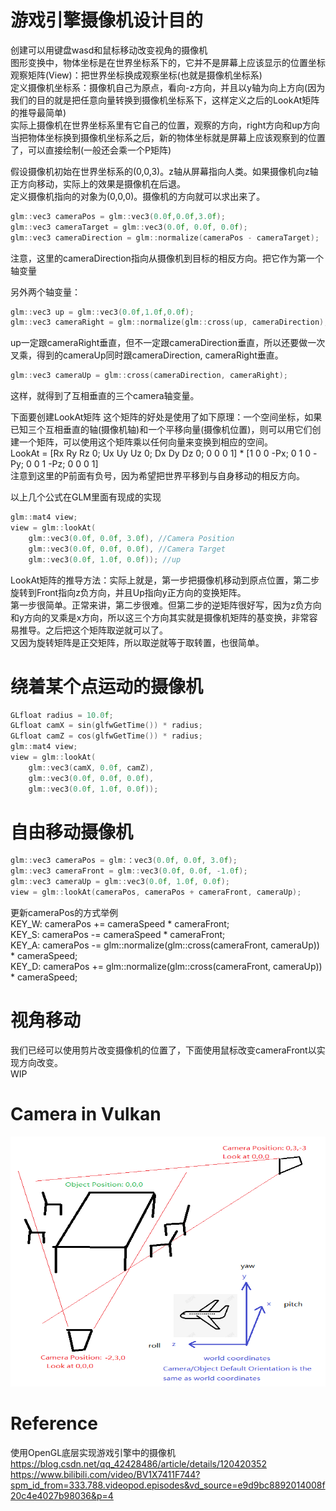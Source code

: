 # 游戏引擎摄像机设计目的
创建可以用键盘wasd和鼠标移动改变视角的摄像机  
图形变换中，物体坐标是在世界坐标系下的，它并不是屏幕上应该显示的位置坐标  
观察矩阵(View)：把世界坐标换成观察坐标(也就是摄像机坐标系)  
定义摄像机坐标系：摄像机自己为原点，看向-z方向，并且以y轴为向上方向(因为我们的目的就是把任意向量转换到摄像机坐标系下，这样定义之后的LookAt矩阵的推导最简单)  
实际上摄像机在世界坐标系里有它自己的位置，观察的方向，right方向和up方向  
当把物体坐标换到摄像机坐标系之后，新的物体坐标就是屏幕上应该观察到的位置了，可以直接绘制(一般还会乘一个P矩阵)  

假设摄像机初始在世界坐标系的(0,0,3)。z轴从屏幕指向人类。如果摄像机向z轴正方向移动，实际上的效果是摄像机在后退。  
定义摄像机指向的对象为(0,0,0)。摄像机的方向就可以求出来了。  
```c++
glm::vec3 cameraPos = glm::vec3(0.0f,0.0f,3.0f);  
glm::vec3 cameraTarget = glm::vec3(0.0f, 0.0f, 0.0f);  
glm::vec3 cameraDirection = glm::normalize(cameraPos - cameraTarget);  
```
注意，这里的cameraDirection指向从摄像机到目标的相反方向。把它作为第一个轴变量  

另外两个轴变量：  
```c++
glm::vec3 up = glm::vec3(0.0f,1.0f,0.0f);
glm::vec3 cameraRight = glm::normalize(glm::cross(up, cameraDirection);
```
up一定跟cameraRight垂直，但不一定跟cameraDirection垂直，所以还要做一次叉乘，得到的cameraUp同时跟cameraDirection, cameraRight垂直。  
```c++
glm::vec3 cameraUp = glm::cross(cameraDirection, cameraRight);  
```
这样，就得到了互相垂直的三个camera轴变量。  

下面要创建LookAt矩阵
这个矩阵的好处是使用了如下原理：一个空间坐标，如果已知三个互相垂直的轴(摄像机轴)和一个平移向量(摄像机位置)，则可以用它们创建一个矩阵，可以使用这个矩阵乘以任何向量来变换到相应的空间。  
LookAt = [Rx Ry Rz 0; Ux Uy Uz 0; Dx Dy Dz 0; 0 0 0 1] * [1 0 0 -Px; 0 1 0 -Py; 0 0 1 -Pz; 0 0 0 1]  
注意到这里的P前面有负号，因为希望把世界平移到与自身移动的相反方向。  

以上几个公式在GLM里面有现成的实现  
```c++
glm::mat4 view;
view = glm::lookAt(
    glm::vec3(0.0f, 0.0f, 3.0f), //Camera Position 
    glm::vec3(0.0f, 0.0f, 0.0f), //Camera Target
    glm::vec3(0.0f, 1.0f, 0.0f)); //up
```

LookAt矩阵的推导方法：实际上就是，第一步把摄像机移动到原点位置，第二步旋转到Front指向z负方向，并且Up指向y正方向的变换矩阵。  
第一步很简单。正常来讲，第二步很难。但第二步的逆矩阵很好写，因为z负方向和y方向的叉乘是x方向，所以这三个方向其实就是摄像机矩阵的基变换，非常容易推导。之后把这个矩阵取逆就可以了。  
又因为旋转矩阵是正交矩阵，所以取逆就等于取转置，也很简单。  


# 绕着某个点运动的摄像机
```c++
GLfloat radius = 10.0f;
GLfloat camX = sin(glfwGetTime()) * radius;
GLfloat camZ = cos(glfwGetTime()) * radius;
glm::mat4 view;
view = glm::lookAt(
    glm::vec3(camX, 0.0f, camZ),
    glm::vec3(0.0f, 0.0f, 0.0f), 
    glm::vec3(0.0f, 1.0f, 0.0f)); 
```

# 自由移动摄像机
```c++
glm::vec3 cameraPos = glm:：vec3(0.0f, 0.0f, 3.0f);
glm::vec3 cameraFront = glm::vec3(0.0f, 0.0f, -1.0f);
glm::vec3 cameraUp = glm::vec3(0.0f, 1.0f, 0.0f);
view = glm::lookAt(cameraPos, cameraPos + cameraFront, cameraUp);
```
更新cameraPos的方式举例  
KEY_W: cameraPos += cameraSpeed * cameraFront;  
KEY_S:  cameraPos -= cameraSpeed * cameraFront;  
KEY_A: cameraPos -= glm::normalize(glm::cross(cameraFront, cameraUp)) * cameraSpeed;  
KEY_D: cameraPos += glm::normalize(glm::cross(cameraFront, cameraUp)) * cameraSpeed;  

# 视角移动
我们已经可以使用剪片改变摄像机的位置了，下面使用鼠标改变cameraFront以实现方向改变。  
WIP  

# Camera in Vulkan
<p float="left">
  <img src="https://github.com/gpuwangge/Wiki/blob/main/images/WorldCoordinates.png" alt="alt text" width="600" height="400">  
</p>  

# Reference
使用OpenGL底层实现游戏引擎中的摄像机  
https://blog.csdn.net/qq_42428486/article/details/120420352  
https://www.bilibili.com/video/BV1X7411F744?spm_id_from=333.788.videopod.episodes&vd_source=e9d9bc8892014008f20c4e4027b98036&p=4  
